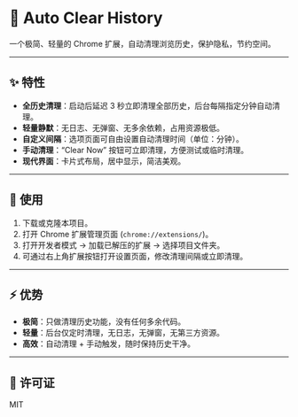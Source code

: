# 🧹 Auto Clear History

一个极简、轻量的 Chrome 扩展，自动清理浏览历史，保护隐私，节约空间。  

---

## ✨ 特性

- **全历史清理**：启动后延迟 3 秒立即清理全部历史，后台每隔指定分钟自动清理。  
- **轻量静默**：无日志、无弹窗、无多余依赖，占用资源极低。  
- **自定义间隔**：选项页面可自由设置自动清理时间（单位：分钟）。  
- **手动清理**：“Clear Now” 按钮可立即清理，方便测试或临时清理。  
- **现代界面**：卡片式布局，居中显示，简洁美观。  

---

## 🚀 使用

1. 下载或克隆本项目。  
2. 打开 Chrome 扩展管理页面 (`chrome://extensions/`)。  
3. 打开开发者模式 → 加载已解压的扩展 → 选择项目文件夹。  
4. 可通过右上角扩展按钮打开设置页面，修改清理间隔或立即清理。  

---

## ⚡ 优势

- **极简**：只做清理历史功能，没有任何多余代码。  
- **轻量**：后台仅定时清理，无日志，无弹窗，无第三方资源。  
- **高效**：自动清理 + 手动触发，随时保持历史干净。  

---

## 📝 许可证

MIT

